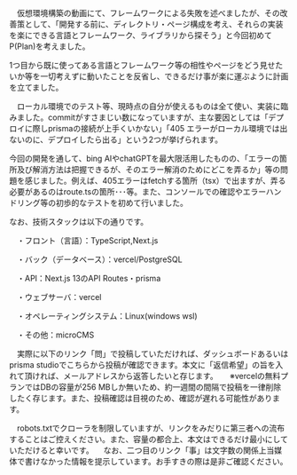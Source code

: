 　仮想環境構築の動画にて、フレームワークによる失敗を述べましたが、その改善策として、「開発する前に、ディレクトリ・ページ構成を考え、それらの実装を楽にできる言語とフレームワーク、ライブラリから探そう」と今回初めてP(Plan)を考えました。
 
 1つ目から既に使ってある言語とフレームワーク等の相性やページをどう見せたいか等を一切考えずに動いたことを反省し、できるだけ事が楽に運ぶように計画を立てました。

　ローカル環境でのテスト等、現時点の自分が使えるものは全て使い、実装に臨みました。commitがすさまじい数になっていますが、主な要因としては「デプロイに際しprismaの接続が上手くいかない」「405 エラーがローカル環境では出ないのに、デプロイしたら出る」という2つが挙げられます。

  今回の開発を通して、bing AIやchatGPTを最大限活用したものの、「エラーの箇所及び解消方法は把握できるが、そのエラー解消のためにどこを弄るか」等の問題を感じました。例えば、405エラーはfetchする箇所（tsx）で出ますが、弄る必要があるのはroute.tsの箇所･･･等。また、コンソールでの確認やエラーハンドリング等の初歩的なテストを初めて行いました。

 なお、技術スタックは以下の通りです。
 
　・フロント（言語）：TypeScript,Next.js
 
　・バック（データベース）：vercel/PostgreSQL
 
　・API：Next.js 13のAPI Routes・prisma
 
　・ウェブサーバ：vercel
 
　・オペレーティングシステム：Linux(windows wsl)
 
　・その他：microCMS
 
　実際に以下のリンク「問」で投稿していただければ、ダッシュボードあるいはprisma studioでこちらから投稿が確認できます。本文に「返信希望」の旨を入れて頂ければ、メールアドレスから返答したいと存じます。
　
 ※vercelの無料プランではDBの容量が256 MBしか無いため、約一週間の間隔で投稿を一律削除したく存じます。また、投稿確認は目視のため、確認が遅れる可能性があります。
 
　robots.txtでクローラを制限していますが、リンクをみだりに第三者への流布することはご控えください。また、容量の都合上、本文はできるだけ最小にしていただけると幸いです。
　なお、二つ目のリンク「事」は文字数の関係上当媒体で書けなかった情報を提示しています。お手すきの際は是非ご確認ください。
